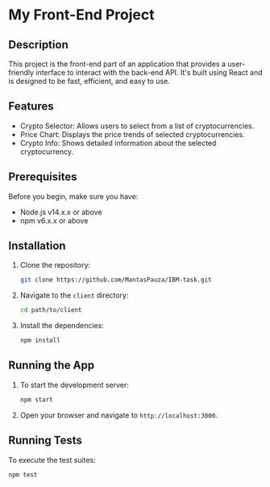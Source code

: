 # My Front-End Project

## Description

This project is the front-end part of an application that provides a user-friendly interface to interact with the back-end API. It's built using React and is designed to be fast, efficient, and easy to use.

## Features

- Crypto Selector: Allows users to select from a list of cryptocurrencies.
- Price Chart: Displays the price trends of selected cryptocurrencies.
- Crypto Info: Shows detailed information about the selected cryptocurrency.

## Prerequisites

Before you begin, make sure you have:

- Node.js v14.x.x or above
- npm v6.x.x or above

## Installation

1. Clone the repository:

    ```bash
    git clone https://github.com/MantasPauza/IBM-task.git
    ```

2. Navigate to the `client` directory:

    ```bash
    cd path/to/client
    ```

3. Install the dependencies:

    ```bash
    npm install
    ```

## Running the App

1. To start the development server:

    ```bash
    npm start
    ```

2. Open your browser and navigate to `http://localhost:3000`.

## Running Tests

To execute the test suites:

```bash
npm test
```
